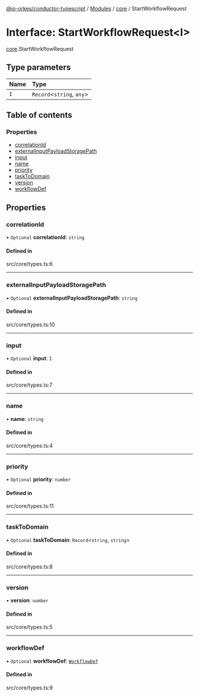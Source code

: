[@io-orkes/conductor-typescript](../README.md) / [Modules](../modules.md) / [core](../modules/core.md) / StartWorkflowRequest

# Interface: StartWorkflowRequest<I\>

[core](../modules/core.md).StartWorkflowRequest

## Type parameters

| Name | Type |
| :------ | :------ |
| `I` | `Record`<`string`, `any`\> |

## Table of contents

### Properties

- [correlationId](core.StartWorkflowRequest.md#correlationid)
- [externalInputPayloadStoragePath](core.StartWorkflowRequest.md#externalinputpayloadstoragepath)
- [input](core.StartWorkflowRequest.md#input)
- [name](core.StartWorkflowRequest.md#name)
- [priority](core.StartWorkflowRequest.md#priority)
- [taskToDomain](core.StartWorkflowRequest.md#tasktodomain)
- [version](core.StartWorkflowRequest.md#version)
- [workflowDef](core.StartWorkflowRequest.md#workflowdef)

## Properties

### correlationId

• `Optional` **correlationId**: `string`

#### Defined in

src/core/types.ts:6

___

### externalInputPayloadStoragePath

• `Optional` **externalInputPayloadStoragePath**: `string`

#### Defined in

src/core/types.ts:10

___

### input

• `Optional` **input**: `I`

#### Defined in

src/core/types.ts:7

___

### name

• **name**: `string`

#### Defined in

src/core/types.ts:4

___

### priority

• `Optional` **priority**: `number`

#### Defined in

src/core/types.ts:11

___

### taskToDomain

• `Optional` **taskToDomain**: `Record`<`string`, `string`\>

#### Defined in

src/core/types.ts:8

___

### version

• **version**: `number`

#### Defined in

src/core/types.ts:5

___

### workflowDef

• `Optional` **workflowDef**: [`WorkflowDef`](common.WorkflowDef.md)

#### Defined in

src/core/types.ts:9
